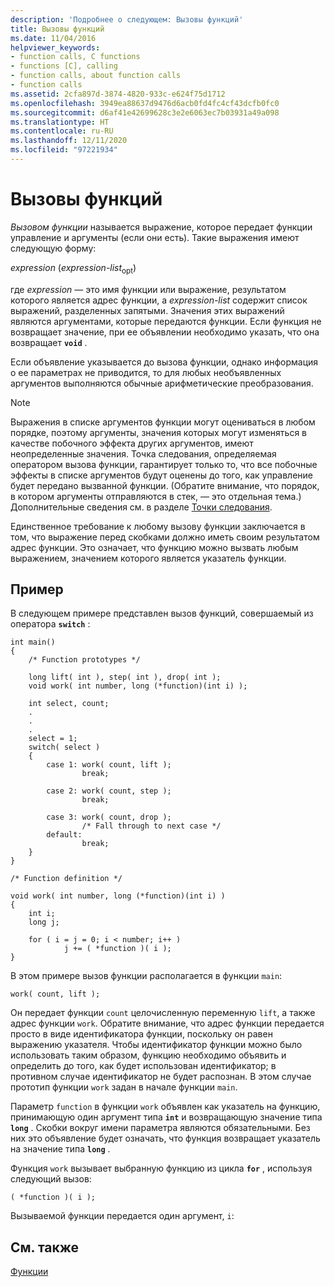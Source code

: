```yaml
---
description: 'Подробнее о следующем: Вызовы функций'
title: Вызовы функций
ms.date: 11/04/2016
helpviewer_keywords:
- function calls, C functions
- functions [C], calling
- function calls, about function calls
- function calls
ms.assetid: 2cfa897d-3874-4820-933c-e624f75d1712
ms.openlocfilehash: 3949ea88637d9476d6acb0fd4fc4cf43dcfb0fc0
ms.sourcegitcommit: d6af41e42699628c3e2e6063ec7b03931a49a098
ms.translationtype: HT
ms.contentlocale: ru-RU
ms.lasthandoff: 12/11/2020
ms.locfileid: "97221934"
---
```

# <a name="function-calls"></a>Вызовы функций

*Вызовом функции* называется выражение, которое передает функции управление и аргументы (если они есть). Такие выражения имеют следующую форму:

*expression* (*expression-list*<sub>opt</sub>)

где *expression* — это имя функции или выражение, результатом которого является адрес функции, а *expression-list* содержит список выражений, разделенных запятыми. Значения этих выражений являются аргументами, которые передаются функции. Если функция не возвращает значение, при ее объявлении необходимо указать, что она возвращает **`void`** .

Если объявление указывается до вызова функции, однако информация о ее параметрах не приводится, то для любых необъявленных аргументов выполняются обычные арифметические преобразования.

> [!NOTE]
> Выражения в списке аргументов функции могут оцениваться в любом порядке, поэтому аргументы, значения которых могут изменяться в качестве побочного эффекта других аргументов, имеют неопределенные значения. Точка следования, определяемая оператором вызова функции, гарантирует только то, что все побочные эффекты в списке аргументов будут оценены до того, как управление будет передано вызванной функции. (Обратите внимание, что порядок, в котором аргументы отправляются в стек, — это отдельная тема.) Дополнительные сведения см. в разделе [Точки следования](../c-language/c-sequence-points.md).

Единственное требование к любому вызову функции заключается в том, что выражение перед скобками должно иметь своим результатом адрес функции. Это означает, что функцию можно вызвать любым выражением, значением которого является указатель функции.

## <a name="example"></a>Пример

В следующем примере представлен вызов функций, совершаемый из оператора **`switch`** :

```
int main()
{
    /* Function prototypes */

    long lift( int ), step( int ), drop( int );
    void work( int number, long (*function)(int i) );

    int select, count;
    .
    .
    .
    select = 1;
    switch( select )
    {
        case 1: work( count, lift );
                break;

        case 2: work( count, step );
                break;

        case 3: work( count, drop );
                /* Fall through to next case */
        default:
                break;
    }
}

/* Function definition */

void work( int number, long (*function)(int i) )
{
    int i;
    long j;

    for ( i = j = 0; i < number; i++ )
            j += ( *function )( i );
}
```

В этом примере вызов функции располагается в функции `main`:

```
work( count, lift );
```

Он передает функции `count` целочисленную переменную `lift`, а также адрес функции `work`. Обратите внимание, что адрес функции передается просто в виде идентификатора функции, поскольку он равен выражению указателя. Чтобы идентификатор функции можно было использовать таким образом, функцию необходимо объявить и определить до того, как будет использован идентификатор; в противном случае идентификатор не будет распознан. В этом случае прототип функции `work` задан в начале функции `main`.

Параметр `function` в функции `work` объявлен как указатель на функцию, принимающую один аргумент типа **`int`** и возвращающую значение типа **`long`** . Скобки вокруг имени параметра являются обязательными. Без них это объявление будет означать, что функция возвращает указатель на значение типа **`long`** .

Функция `work` вызывает выбранную функцию из цикла **`for`** , используя следующий вызов:

```
( *function )( i );
```

Вызываемой функции передается один аргумент, `i`:

## <a name="see-also"></a>См. также

[Функции](../c-language/functions-c.md)

